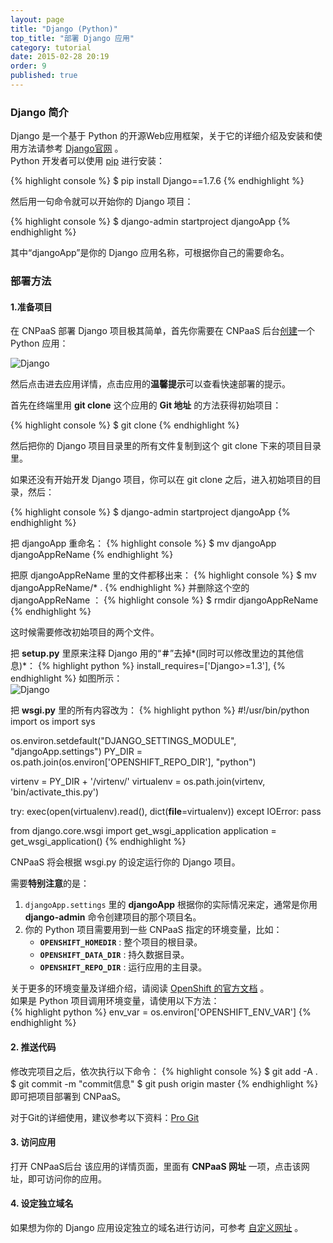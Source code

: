 ```yaml
---
layout: page
title: "Django (Python)"
top_title: "部署 Django 应用"
category: tutorial
date: 2015-02-28 20:19
order: 9
published: true
---
```

### Django 简介
Django 是一个基于 Python 的开源Web应用框架，关于它的详细介绍及安装和使用方法请参考 [Django官网] 。  
Python 开发者可以使用 [pip] 进行安装：
 
{% highlight console %} 
$ pip install Django==1.7.6
{% endhighlight %}

然后用一句命令就可以开始你的 Django 项目：

{% highlight console %} 
$ django-admin startproject djangoApp
{% endhighlight %}

其中“djangoApp”是你的 Django 应用名称，可根据你自己的需要命名。

### 部署方法

#### 1.准备项目
在 CNPaaS 部署 Django 项目极其简单，首先你需要在 CNPaaS 后台[创建]一个 Python 应用：

<img class="embeddable" src="{{site.url}}/images/django/django1.jpg" alt="Django" title="Django" />

然后点击进去应用详情，点击应用的**温馨提示**可以查看快速部署的提示。

首先在终端里用 **git clone** 这个应用的 **Git 地址** 的方法获得初始项目：

{% highlight console %} 
$ git clone <git-url> 
{% endhighlight %}

然后把你的 Django 项目目录里的所有文件复制到这个 git clone 下来的项目目录里。

如果还没有开始开发 Django 项目，你可以在 git clone 之后，进入初始项目的目录，然后：

{% highlight console %} 
$ django-admin startproject djangoApp
{% endhighlight %}

把 djangoApp 重命名：
{% highlight console %} 
$ mv djangoApp djangoAppReName
{% endhighlight %}

把原 djangoAppReName 里的文件都移出来：
 {% highlight console %} 
$ mv djangoAppReName/* .
{% endhighlight %}
并删除这个空的 djangoAppReName ：
{% highlight console %} 
$ rmdir djangoAppReName
{% endhighlight %}

这时候需要修改初始项目的两个文件。

把 **setup.py** 里原来注释 Django 用的“**＃**”去掉*(同时可以修改里边的其他信息)*：
 {% highlight python %} 
install_requires=['Django>=1.3'],
{% endhighlight %}
如图所示：  
<img class="embeddable" src="{{site.url}}/images/django/django2.jpg" alt="Django" title="Django" />

把 **wsgi.py** 里的所有内容改为：
 {% highlight python %} 
#!/usr/bin/python
import os
import sys

os.environ.setdefault("DJANGO_SETTINGS_MODULE", "djangoApp.settings")
PY_DIR = os.path.join(os.environ['OPENSHIFT_REPO_DIR'], "python")

virtenv = PY_DIR + '/virtenv/'
virtualenv = os.path.join(virtenv, 'bin/activate_this.py')

try:
    exec(open(virtualenv).read(), dict(__file__=virtualenv))
except IOError:
    pass

from django.core.wsgi import get_wsgi_application
application = get_wsgi_application()
{% endhighlight %}

 CNPaaS 将会根据 wsgi.py 的设定运行你的 Django 项目。
 
 需要**特别注意**的是：

1. `djangoApp.settings` 里的 **djangoApp** 根据你的实际情况来定，通常是你用 **django-admin** 命令创建项目的那个项目名。
2. 你的 Python 项目需要用到一些 CNPaaS 指定的环境变量，比如：  
	* **`OPENSHIFT_HOMEDIR`** : 整个项目的根目录。
	* **`OPENSHIFT_DATA_DIR`** : 持久数据目录。 
	* **`OPENSHIFT_REPO_DIR`** : 运行应用的主目录。 
	
关于更多的环境变量及详细介绍，请阅读 [OpenShift 的官方文档](https://developers.openshift.com/en/managing-environment-variables.html) 。  
如果是 Python 项目调用环境变量，请使用以下方法：  
 {% highlight python %} 
env_var = os.environ['OPENSHIFT_ENV_VAR']
{% endhighlight %}

#### 2. 推送代码
修改完项目之后，依次执行以下命令：
{% highlight console %} 
$ git add -A .
$ git commit -m "commit信息"
$ git push origin master
{% endhighlight %}
即可把项目部署到 CNPaaS。

对于Git的详细使用，建议参考以下资料：[Pro Git]

#### 3. 访问应用
打开 CNPaaS后台 该应用的详情页面，里面有 **CNPaaS 网址** 一项，点击该网址，即可访问你的应用。

#### 4. 设定独立域名
如果想为你的 Django 应用设定独立的域名进行访问，可参考 [自定义网址]({{site.url}}/usage/custom-domains.html) 。



[Django官网]:https://www.djangoproject.com
[pip]:https://pypi.python.org/pypi/pip
[创建]:http://dashboard.cnpaas.io/a
[Pro Git]:http://git-scm.com/book/zh/